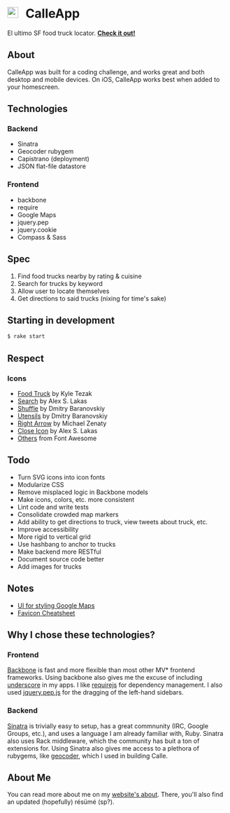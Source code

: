 # <img src="https://rawgithub.com/briangonzalez/calle-app/master/assets/images/icon-truck-grey.svg" width=25 style="margin-right: 10px">  CalleApp

El ultimo SF food truck locator. __[Check it out!](http://briangonzalez.org/calle)__

## About

CalleApp was built for a coding challenge, and works great and both desktop and mobile devices. On iOS, CalleApp works best when added to your homescreen. 

## Technologies

### Backend

- Sinatra
- Geocoder rubygem
- Capistrano (deployment)
- JSON flat-file datastore

### Frontend

- backbone
- require
- Google Maps
- jquery.pep
- jquery.cookie
- Compass & Sass

## Spec

1. Find food trucks nearby by rating & cuisine
1. Search for trucks by keyword
1. Allow user to locate themselves
1. Get directions to said trucks (nixing for time's sake)

## Starting in development

```bash
$ rake start
```

## Respect

### Icons

- [Food Truck](http://thenounproject.com/noun/food-truck/?dwn=CCBY&dwn_icon=19890#icon-No19890) by Kyle Tezak
- [Search](http://thenounproject.com/noun/search/#icon-No15440) by Alex S. Lakas
- [Shuffle](http://thenounproject.com/noun/shuffle/#icon-No5050) by Dmitry Baranovskiy
- [Utensils](http://thenounproject.com/noun/utensils/#icon-No10963) by Dmitry Baranovskiy
- [Right Arrow](http://thenounproject.com/noun/right-arrow/#icon-No21828) by Michael Zenaty 
- [Close Icon](http://thenounproject.com/noun/close/#icon-No15425) by Alex S. Lakas 
- [Others](http://fortawesome.github.io/Font-Awesome/) from Font Awesome 

## Todo

- Turn SVG icons into icon fonts
- Modularize CSS
- Remove misplaced logic in Backbone models
- Make icons, colors, etc. more consistent
- Lint code and write tests
- Consolidate crowded map markers
- Add ability to get directions to truck, view tweets about truck, etc.
- Improve accessibility
- More rigid to vertical grid
- Use hashbang to anchor to trucks 
- Make backend more RESTful
- Document source code better
- Add images for trucks

## Notes

- [UI for styling Google Maps](http://gmaps-samples-v3.googlecode.com/svn/trunk/styledmaps/wizard/index.html)
- [Favicon Cheatsheet](https://github.com/audreyr/favicon-cheat-sheet)

## Why I chose these technologies?

### Frontend

[Backbone](http://backbonejs.org/) is fast and more flexible than most other MV* frontend frameworks. Using backbone also gives me the excuse of including [underscore](http://underscorejs.org/) in my apps. I like [requirejs](http://requirejs.org/) for dependency management. I also used [jquery.pep.js](http://pep.briangonzalez.org) for the dragging of the left-hand sidebars.

### Backend

[Sinatra](http://www.sinatrarb.com/) is trivially easy to setup, has a great commnunity (IRC, Google Groups, etc.), and uses a language I am already familiar with, Ruby. Sinatra also uses Rack middleware, which the community has buit a ton of extensions for.
Using Sinatra also gives me access to a plethora of rubygems, like [geocoder](http://www.rubygeocoder.com/), which I used in building Calle.

## About Me

You can read more about me on my [website's about](http://briangonalez.org/about). There, you'll also find an updated (hopefully) résümé (sp?).




